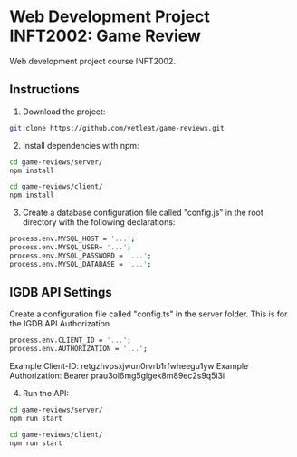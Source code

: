 # Web Development Project INFT2002: Game Review

Web development project course INFT2002.

## Instructions

1. Download the project:

```sh
git clone https://github.com/vetleat/game-reviews.git
```

2. Install dependencies with npm:

```sh
cd game-reviews/server/
npm install

cd game-reviews/client/
npm install
```

3. Create a database configuration file called "config.js" in the root directory with the following
   declarations:

```sh
process.env.MYSQL_HOST = '...';
process.env.MYSQL_USER= '...';
process.env.MYSQL_PASSWORD = '...';
process.env.MYSQL_DATABASE = '...';

```

## IGDB API Settings

Create a configuration file called "config.ts" in the server folder. This is for the IGDB API
Authorization

```sh
process.env.CLIENT_ID = '...';
process.env.AUTHORIZATION = '...';

```

Example Client-ID: retgzhvpsxjwun0rvrb1rfwheegu1yw Example Authorization: Bearer
prau3ol6mg5glgek8m89ec2s9q5i3i

4. Run the API:

```sh
cd game-reviews/server/
npm run start

cd game-reviews/client/
npm run start

```
